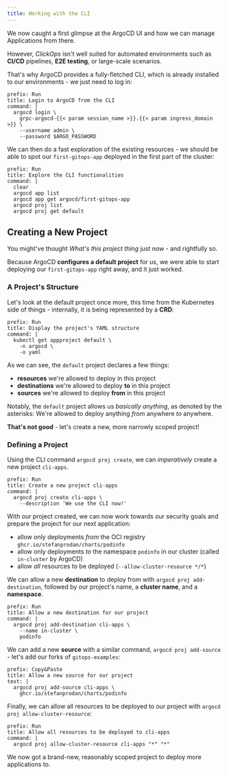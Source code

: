 ```yaml
---
title: Working with the CLI
---
```


We now caught a first glimpse at the ArgoCD UI and how we can manage Applications from there.

However, *ClickOps* isn't well suited for automated environments such as **CI/CD** pipelines, **E2E testing**, or large-scale scenarios.

That's why ArgoCD provides a fully-fletched CLI, which is already installed to our environments - we just need to log in:

```terminal:execute
prefix: Run
title: Login to ArgoCD from the CLI
command: |
  argocd login \
    grpc-argocd-{{< param session_name >}}.{{< param ingress_domain >}} \
    --username admin \
    --password $ARGO_PASSWORD
```

We can then do a fast exploration of the existing resources - we should be able to spot our `first-gitops-app` deployed in the first part of the cluster:

```terminal:execute
prefix: Run
title: Explore the CLI functionalities
command: |
  clear
  argocd app list
  argocd app get argocd/first-gitops-app
  argocd proj list
  argocd proj get default
```

## Creating a New Project

You might've thought *What's this project thing* just now - and rightfully so.

Because ArgoCD **configures a default project** for us, we were able to start deploying our `first-gitops-app` right away, and it just worked.

### A Project's Structure

Let's look at the default project once more, this time from the Kubernetes side of things - internally, it is being represented by a **CRD**:

```terminal:execute
prefix: Run
title: Display the project's YAML structure
command: |
  kubectl get appproject default \
    -n argocd \
    -o yaml
```

As we can see, the `default` project declares a few things:

- **resources** we're allowed to deploy in this project
- **destinations** we're allowed to deploy **to** in this project
- **sources** we're allowed to deploy **from** in this project

Notably, the `default` project allows us *basically anything*, as denoted by the asterisks: We're allowed to deploy anything *from* anywhere *to* anywhere.

**That's not good** - let's create a new, more narrowly scoped project!

### Defining a Project

Using the CLI command `argocd proj create`, we can *imperatively* create a new project `cli-apps`.

```terminal:execute
prefix: Run
title: Create a new project cli-apps
command: |
  argocd proj create cli-apps \
    --description 'We use the CLI now!'
```
With our project created, we can now work towards our security goals and prepare the project for our next application:

- allow only deployments *from* the OCI registry `ghcr.io/stefanprodan/charts/podinfo`
- allow only deployments *to* the namespace `podinfo` in our cluster (called `in-cluster` by ArgoCD)
- allow *all* resources to be deployed (`--allow-cluster-resource */*`)

We can allow a new **destination** to deploy from with `argocd proj add-destination`, followed by our project's name, a **cluster name**, and a **namespace**.

```terminal:execute
prefix: Run
title: Allow a new destination for our project
command: |
  argocd proj add-destination cli-apps \
    --name in-cluster \
    podinfo
```

We can add a new **source** with a similar command, `argocd proj add-source` - let's add our forks of `gitops-examples`:

```workshop:copy
prefix: Copy&Paste
title: Allow a new source for our project
text: |
  argocd proj add-source cli-apps \
    ghcr.io/stefanprodan/charts/podinfo
```

Finally, we can allow all resources to be deployed to our project with `argocd proj allow-cluster-resource`:

```terminal:execute
prefix: Run
title: Allow all resources to be deployed to cli-apps
command: |
  argocd proj allow-cluster-resource cli-apps "*" "*"
```

We now got a brand-new, reasonably scoped project to deploy more applications to.
